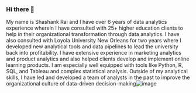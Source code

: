 ### Hi there 👋

My name is Shashank Rai and I have over 6 years of data analytics experience wherein I have consulted with 25+ higher education clients to help in their organizational transformation through data analytics. I have also consulted with Loyola University New Orleans for two years where I developed new analytical tools and data pipelines to lead the university back into profitability. I have extensive experience in marketing analytics and product analytics and also helped clients develop and implement online learning products. I am especially well equipped with tools like Python, R, SQL, and Tableau and complex statistical analysis. Outside of my analytical skills, I have led and developed a team of analysts in the past to improve the organizational culture of data-driven decision-making![image](https://user-images.githubusercontent.com/25066236/119213469-e37cfa00-ba84-11eb-8ddf-c32988815fcf.png)


<!--
**ssr48/ssr48** is a ✨ _special_ ✨ repository because its `README.md` (this file) appears on your GitHub profile.

Here are some ideas to get you started:

- 🔭 I’m currently working on ...
- 🌱 I’m currently learning ...
- 👯 I’m looking to collaborate on ...
- 🤔 I’m looking for help with ...
- 💬 Ask me about ...
- 📫 How to reach me: ...
- 😄 Pronouns: ...
- ⚡ Fun fact: ...
-->

